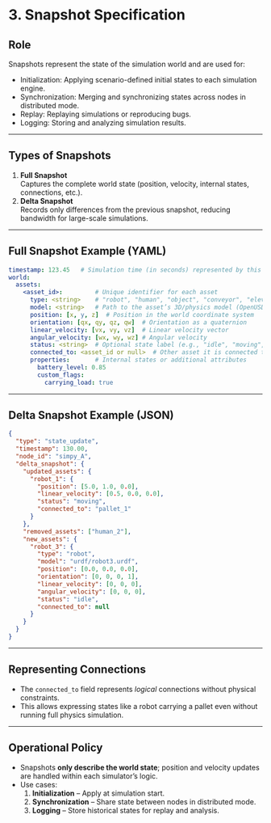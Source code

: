 # 3. Snapshot Specification

## Role
Snapshots represent the state of the simulation world and are used for:
- Initialization: Applying scenario-defined initial states to each simulation engine.
- Synchronization: Merging and synchronizing states across nodes in distributed mode.
- Replay: Replaying simulations or reproducing bugs.
- Logging: Storing and analyzing simulation results.

---

## Types of Snapshots
1. **Full Snapshot**  
   Captures the complete world state (position, velocity, internal states, connections, etc.).
2. **Delta Snapshot**  
   Records only differences from the previous snapshot, reducing bandwidth for large-scale simulations.

---

## Full Snapshot Example (YAML)
```yaml
timestamp: 123.45   # Simulation time (in seconds) represented by this snapshot
world:
  assets:
    <asset_id>:         # Unique identifier for each asset
      type: <string>    # "robot", "human", "object", "conveyor", "elevator", etc.
      model: <string>   # Path to the asset’s 3D/physics model (OpenUSD, URDF, SDF, etc.)
      position: [x, y, z]  # Position in the world coordinate system
      orientation: [qx, qy, qz, qw]  # Orientation as a quaternion
      linear_velocity: [vx, vy, vz]  # Linear velocity vector
      angular_velocity: [wx, wy, wz] # Angular velocity
      status: <string>  # Optional state label (e.g., "idle", "moving", "error")
      connected_to: <asset_id or null>  # Other asset it is connected to (e.g., a robot carrying a pallet)
      properties:       # Internal states or additional attributes
        battery_level: 0.85
        custom_flags:
          carrying_load: true
```

---

## Delta Snapshot Example (JSON)
```json
{
  "type": "state_update",
  "timestamp": 130.00,
  "node_id": "simpy_A",
  "delta_snapshot": {
    "updated_assets": {
      "robot_1": {
        "position": [5.0, 1.0, 0.0],
        "linear_velocity": [0.5, 0.0, 0.0],
        "status": "moving",
        "connected_to": "pallet_1"
      }
    },
    "removed_assets": ["human_2"],
    "new_assets": {
      "robot_3": {
        "type": "robot",
        "model": "urdf/robot3.urdf",
        "position": [0.0, 0.0, 0.0],
        "orientation": [0, 0, 0, 1],
        "linear_velocity": [0, 0, 0],
        "angular_velocity": [0, 0, 0],
        "status": "idle",
        "connected_to": null
      }
    }
  }
}

```

---

## Representing Connections
- The `connected_to` field represents *logical* connections without physical constraints.
- This allows expressing states like a robot carrying a pallet even without running full physics simulation.

---

## Operational Policy
- Snapshots **only describe the world state**; position and velocity updates are handled within each simulator’s logic.
- Use cases:
  1. **Initialization** – Apply at simulation start.
  2. **Synchronization** – Share state between nodes in distributed mode.
  3. **Logging** – Store historical states for replay and analysis.
